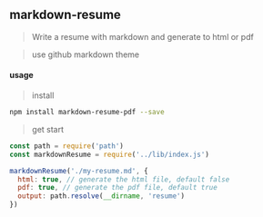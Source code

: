 ## markdown-resume

> Write a resume with markdown and generate to html or pdf

> use github markdown theme

#### usage

> install

```bash
npm install markdown-resume-pdf --save
```

> get start

```js
const path = require('path')
const markdownResume = require('../lib/index.js')

markdownResume('./my-resume.md', {
  html: true, // generate the html file, default false
  pdf: true, // generate the pdf file, default true
  output: path.resolve(__dirname, 'resume')
})
```
